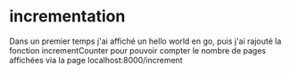 # incrementation
Dans un premier temps j'ai affiché un hello world en go, puis 
j'ai rajouté la fonction incrementCounter pour pouvoir compter le nombre de pages affichées 
via la page localhost:8000/increment

